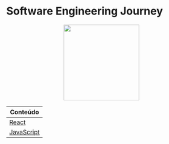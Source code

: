 # Software Engineering Journey
<div align="center">
<img src="https://media3.giphy.com/media/v1.Y2lkPTc5MGI3NjExYW13czM0enh4eHh2bzdnOXZyaGNxN2lhemV4dnR0eHd4ZWVteWMyYSZlcD12MV9pbnRlcm5hbF9naWZfYnlfaWQmY3Q9Zw/iIqmM5tTjmpOB9mpbn/giphy.gif" width="200px">
</div>

| Conteúdo  |
| ------------- |
| [React](React/main.md)  | 
|[JavaScript](JavaScript/main.md)|
